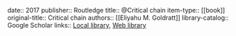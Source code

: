 date:: 2017
publisher:: Routledge
title:: @Critical chain
item-type:: [[book]]
original-title:: Critical chain
authors:: [[Eliyahu M. Goldratt]]
library-catalog:: Google Scholar
links:: [Local library](zotero://select/library/items/YMUZFSL2), [Web library](https://www.zotero.org/users/6520516/items/YMUZFSL2)
